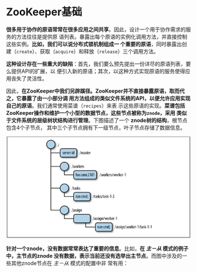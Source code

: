 ZooKeeper基础
================================================================================
**很多用于协作的原语常常在很多应用之间共享**。因此，设计一个用于协作需求的服务的方法往往是提供原
语列表。暴露出每个原语的实例化调用方法，并直接控制这些实例。**比如，我们可以说分布式锁机制组成一
个重要的原语**，同时暴露出创建（`create`）、获取（`acquire`）和释放（`release`）三个调用方法。

**这种设计存在一些重大的缺陷**：首先，我们要么预先提出一份详尽的原语列表，要么提供API的扩展，以
便引入新的原语；其次，以这种方式实现原语的服务使得应用丧失了灵活性。

因此，**在ZooKeeper中我们另辟蹊径。ZooKeeper并不直接暴露原语，取而代之，它暴露了由一小部分调
用方法组成的类似文件系统的API，以便允许应用实现自己的原语**。我们通常使用菜谱（`recipes`）来表
示这些原语的实现。**菜谱包括ZooKeeper操作和维护一个小型的数据节点，这些节点被称为`znode`，采用
类似于文件系统的层级树状结构进行管理**。下图描述了一个 **znode树的结构**，根节点包含4个子节点，
其中三个子节点拥有下一级节点，叶子节点存储了数据信息。

![zookeeper数据树结构示例](img/1.jpeg)

**针对一个znode，没有数据常常表达了重要的信息**。比如，**在 *主－从* 模式的例子中，主节点的znode
没有数据，表示当前还没有选举出主节点**。而图中涉及的一些其他znode节点在 *主－从* 模式的配置中非
常有用：












